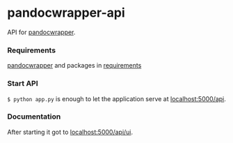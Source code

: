 # pandocwrapper-api

API for [pandocwrapper](https://github.com/jakobfp/pandocwrapper).

### Requirements

[pandocwrapper](https://github.com/jakobfp/pandocwrapper) and packages in [requirements](./requirements.txt)

### Start API

`$ python app.py` is enough to let the application serve at [localhost:5000/api](localhost:5000/api).

### Documentation

After starting it got to [localhost:5000/api/ui](localhost:5000/api/ui).
